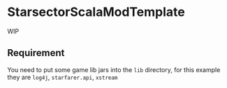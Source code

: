 # StarsectorScalaModTemplate

WIP

## Requirement

You need to put some game lib jars into the `lib` directory, for this example they are `log4j`, `starfarer.api`, `xstream`